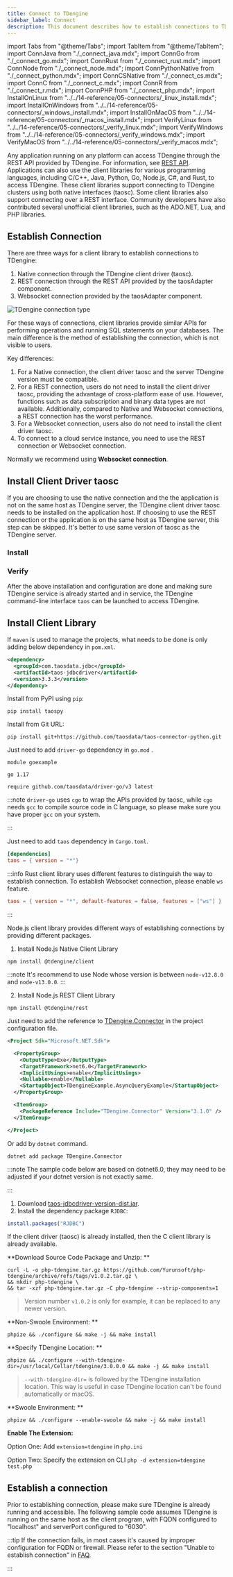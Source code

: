 ```yaml
---
title: Connect to TDengine
sidebar_label: Connect
description: This document describes how to establish connections to TDengine and how to install and use TDengine client libraries.
---
```


import Tabs from "@theme/Tabs";
import TabItem from "@theme/TabItem";
import ConnJava from "./_connect_java.mdx";
import ConnGo from "./_connect_go.mdx";
import ConnRust from "./_connect_rust.mdx";
import ConnNode from "./_connect_node.mdx";
import ConnPythonNative from "./_connect_python.mdx";
import ConnCSNative from "./_connect_cs.mdx";
import ConnC from "./_connect_c.mdx";
import ConnR from "./_connect_r.mdx";
import ConnPHP from "./_connect_php.mdx";
import InstallOnLinux from "../../14-reference/05-connectors/_linux_install.mdx";
import InstallOnWindows from "../../14-reference/05-connectors/_windows_install.mdx";
import InstallOnMacOS from "../../14-reference/05-connectors/_macos_install.mdx";
import VerifyLinux from "../../14-reference/05-connectors/_verify_linux.mdx";
import VerifyWindows from "../../14-reference/05-connectors/_verify_windows.mdx";
import VerifyMacOS from "../../14-reference/05-connectors/_verify_macos.mdx";

Any application running on any platform can access TDengine through the REST API provided by TDengine. For information, see [REST API](../../reference/connectors/rest-api/). Applications can also use the client libraries for various programming languages, including C/C++, Java, Python, Go, Node.js, C#, and Rust, to access TDengine. These client libraries support connecting to TDengine clusters using both native interfaces (taosc). Some client libraries also support connecting over a REST interface. Community developers have also contributed several unofficial client libraries, such as the ADO.NET, Lua, and PHP libraries.

## Establish Connection

There are three ways for a client library to establish connections to TDengine:

1. Native connection through the TDengine client driver (taosc).
2. REST connection through the REST API provided by the taosAdapter component.
3. Websocket connection provided by the taosAdapter component.

![TDengine connection type](connection-type-en.webp)

For these ways of connections, client libraries provide similar APIs for performing operations and running SQL statements on your databases. The main difference is the method of establishing the connection, which is not visible to users.

Key differences:

1. For a Native connection, the client driver taosc and the server TDengine version must be compatible.
2. For a REST connection, users do not need to install the client driver taosc, providing the advantage of cross-platform ease of use. However, functions such as data subscription and binary data types are not available. Additionally, compared to Native and Websocket connections, a REST connection has the worst performance.
3. For a Websocket connection, users also do not need to install the client driver taosc. 
4. To connect to a cloud service instance, you need to use the REST connection or Websocket connection.
   
Normally we recommend using **Websocket connection**.

## Install Client Driver taosc

If you are choosing to use the native connection and the the application is not on the same host as TDengine server, the TDengine client driver taosc needs to be installed on the application host. If choosing to use the REST connection or the application is on the same host as TDengine server, this step can be skipped. It's better to use same version of taosc as the TDengine server.

### Install

<Tabs defaultValue="linux" groupId="os">
  <TabItem value="linux" label="Linux">
    <InstallOnLinux />
  </TabItem>
  <TabItem value="windows" label="Windows">
    <InstallOnWindows />
  </TabItem>
  <TabItem value="macos" label="MacOS">
    <InstallOnMacOS />
  </TabItem>
</Tabs>

### Verify

After the above installation and configuration are done and making sure TDengine service is already started and in service, the TDengine command-line interface `taos` can be launched to access TDengine.

<Tabs defaultValue="linux" groupId="os">
  <TabItem value="linux" label="Linux">
    <VerifyLinux />
  </TabItem>
  <TabItem value="windows" label="Windows">
    <VerifyWindows />
  </TabItem>
  <TabItem value="macos" label="MacOS">
    <VerifyMacOS />
  </TabItem>
</Tabs>

## Install Client Library

<Tabs groupId="lang">
<TabItem label="Java" value="java">

If `maven` is used to manage the projects, what needs to be done is only adding below dependency in `pom.xml`.

```xml
<dependency>
  <groupId>com.taosdata.jdbc</groupId>
  <artifactId>taos-jdbcdriver</artifactId>
  <version>3.3.3</version>
</dependency>
```

</TabItem>
<TabItem label="Python" value="python">

Install from PyPI using `pip`:

```
pip install taospy
```

Install from Git URL:

```
pip install git+https://github.com/taosdata/taos-connector-python.git
```

</TabItem>
<TabItem label="Go" value="go">

Just need to add `driver-go` dependency in `go.mod` .

```go-mod title=go.mod
module goexample

go 1.17

require github.com/taosdata/driver-go/v3 latest
```

:::note
`driver-go` uses `cgo` to wrap the APIs provided by taosc, while `cgo` needs `gcc` to compile source code in C language, so please make sure you have proper `gcc` on your system.

:::

</TabItem>
<TabItem label="Rust" value="rust">

Just need to add `taos` dependency in `Cargo.toml`.

```toml title=Cargo.toml
[dependencies]
taos = { version = "*"}
```

:::info
Rust client library uses different features to distinguish the way to establish connection. To establish Websocket connection, please enable `ws` feature.

```toml
taos = { version = "*", default-features = false, features = ["ws"] }
```

:::

</TabItem>
<TabItem label="Node.js" value="node">

Node.js client library provides different ways of establishing connections by providing different packages.

1. Install Node.js Native Client Library

```
npm install @tdengine/client
```

:::note
It's recommend to use Node whose version is between `node-v12.8.0` and `node-v13.0.0`.
:::

2. Install Node.js REST Client Library

```
npm install @tdengine/rest
```

</TabItem>
<TabItem label="C#" value="csharp">

Just need to add the reference to [TDengine.Connector](https://www.nuget.org/packages/TDengine.Connector/) in the project configuration file.

```xml title=csharp.csproj
<Project Sdk="Microsoft.NET.Sdk">

  <PropertyGroup>
    <OutputType>Exe</OutputType>
    <TargetFramework>net6.0</TargetFramework>
    <ImplicitUsings>enable</ImplicitUsings>
    <Nullable>enable</Nullable>
    <StartupObject>TDengineExample.AsyncQueryExample</StartupObject>
  </PropertyGroup>

  <ItemGroup>
    <PackageReference Include="TDengine.Connector" Version="3.1.0" />
  </ItemGroup>

</Project>
```

Or add by `dotnet` command.

```
dotnet add package TDengine.Connector
```

:::note
The sample code below are based on dotnet6.0, they may need to be adjusted if your dotnet version is not exactly same.

:::

</TabItem>
<TabItem label="R" value="r">

1. Download [taos-jdbcdriver-version-dist.jar](https://repo1.maven.org/maven2/com/taosdata/jdbc/taos-jdbcdriver/3.0.0/).
2. Install the dependency package `RJDBC`:

```R
install.packages("RJDBC")
```

</TabItem>
<TabItem label="C" value="c">

If the client driver (taosc) is already installed, then the C client library is already available.
<br/>

</TabItem>
<TabItem label="PHP" value="php">

**Download Source Code Package and Unzip: **

```shell
curl -L -o php-tdengine.tar.gz https://github.com/Yurunsoft/php-tdengine/archive/refs/tags/v1.0.2.tar.gz \
&& mkdir php-tdengine \
&& tar -xzf php-tdengine.tar.gz -C php-tdengine --strip-components=1
```

> Version number `v1.0.2` is only for example, it can be replaced to any newer version.

**Non-Swoole Environment: **

```shell
phpize && ./configure && make -j && make install
```

**Specify TDengine Location: **

```shell
phpize && ./configure --with-tdengine-dir=/usr/local/Cellar/tdengine/3.0.0.0 && make -j && make install
```

> `--with-tdengine-dir=` is followed by the TDengine installation location.
> This way is useful in case TDengine location can't be found automatically or macOS.

**Swoole Environment: **

```shell
phpize && ./configure --enable-swoole && make -j && make install
```

**Enable The Extension:**

Option One: Add `extension=tdengine` in `php.ini`

Option Two: Specify the extension on CLI `php -d extension=tdengine test.php`

</TabItem>
</Tabs>

## Establish a connection

Prior to establishing connection, please make sure TDengine is already running and accessible. The following sample code assumes TDengine is running on the same host as the client program, with FQDN configured to "localhost" and serverPort configured to "6030".

<Tabs groupId="lang" defaultValue="java">
  <TabItem label="Java" value="java">
    <ConnJava />
  </TabItem>
  <TabItem label="Python" value="python">
    <ConnPythonNative />
  </TabItem>
  <TabItem label="Go" value="go">
      <ConnGo />
  </TabItem>
  <TabItem label="Rust" value="rust">
    <ConnRust />
  </TabItem>
  <TabItem label="Node.js" value="node">
    <ConnNode />
  </TabItem>
  <TabItem label="C#" value="csharp">
    <ConnCSNative />
  </TabItem>
  <TabItem label="R" value="r">
    <ConnR/>
  </TabItem>
  <TabItem label="C" value="c">
    <ConnC />
  </TabItem>
  <TabItem label="PHP" value="php">
    <ConnPHP />
  </TabItem>
</Tabs>

:::tip
If the connection fails, in most cases it's caused by improper configuration for FQDN or firewall. Please refer to the section "Unable to establish connection" in [FAQ](../../train-faq/faq).

:::
